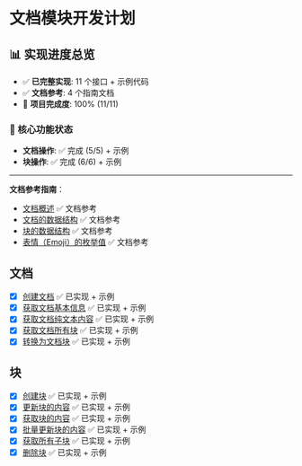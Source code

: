# 文档模块开发计划

## 📊 实现进度总览

- ✅ **已完整实现**: 11 个接口 + 示例代码
- ✅ **文档参考**: 4 个指南文档  
- 🎉 **项目完成度**: 100% (11/11)

### 🎯 核心功能状态
- **文档操作**: ✅ 完成 (5/5) + 示例
- **块操作**: ✅ 完成 (6/6) + 示例

---

**文档参考指南**：
- [文档概述](https://open.feishu.cn/document/server-docs/docs/docs/docx-v1/docx-overview) ✅ 文档参考
- [文档的数据结构](https://open.feishu.cn/document/docs/docs/data-structure/document) ✅ 文档参考
- [块的数据结构](https://open.feishu.cn/document/docs/docs/data-structure/block) ✅ 文档参考
- [表情（Emoji）的枚举值](https://open.feishu.cn/document/docs/docs/data-structure/emoji) ✅ 文档参考

## 文档

- [x] [创建文档](https://open.feishu.cn/document/server-docs/docs/docs/docx-v1/document/create) ✅ 已实现 + 示例
- [x] [获取文档基本信息](https://open.feishu.cn/document/server-docs/docs/docs/docx-v1/document/get) ✅ 已实现 + 示例
- [x] [获取文档纯文本内容](https://open.feishu.cn/document/server-docs/docs/docs/docx-v1/document/raw_content) ✅ 已实现 + 示例
- [x] [获取文档所有块](https://open.feishu.cn/document/server-docs/docs/docs/docx-v1/document/list) ✅ 已实现 + 示例
- [x] [转换为文档块](https://open.feishu.cn/document/ukTMukTMukTM/uUDN04SN0QjL1QDN/document-docx/docx-v1/document/convert) ✅ 已实现 + 示例

## 块

- [x] [创建块](https://open.feishu.cn/document/server-docs/docs/docs/docx-v1/document-block/create) ✅ 已实现 + 示例
- [x] [更新块的内容](https://open.feishu.cn/document/server-docs/docs/docs/docx-v1/document-block/patch) ✅ 已实现 + 示例
- [x] [获取块的内容](https://open.feishu.cn/document/server-docs/docs/docs/docx-v1/document-block/get) ✅ 已实现 + 示例
- [x] [批量更新块的内容](https://open.feishu.cn/document/server-docs/docs/docs/docx-v1/document-block/batch_update) ✅ 已实现 + 示例
- [x] [获取所有子块](https://open.feishu.cn/document/server-docs/docs/docs/docx-v1/document-block/get-2) ✅ 已实现 + 示例
- [x] [删除块](https://open.feishu.cn/document/server-docs/docs/docs/docx-v1/document-block/batch_delete) ✅ 已实现 + 示例
